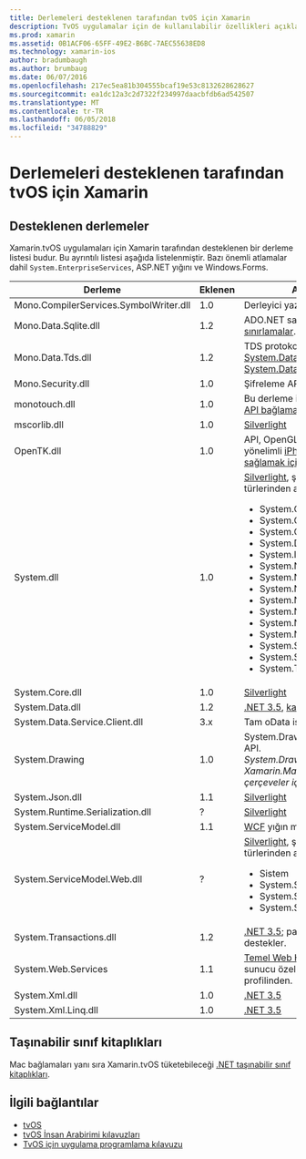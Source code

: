 ```yaml
---
title: Derlemeleri desteklenen tarafından tvOS için Xamarin
description: TvOS uygulamalar için de kullanılabilir özellikleri açıklamak yardımcı olmak için bu belgede tvOS geliştirme için Xamarin tarafından desteklenen bir derleme listesi sağlar.
ms.prod: xamarin
ms.assetid: 0B1ACF06-65FF-49E2-B6BC-7AEC55638ED8
ms.technology: xamarin-ios
author: bradumbaugh
ms.author: brumbaug
ms.date: 06/07/2016
ms.openlocfilehash: 217ec5ea81b304555bcaf19e53c8132628628627
ms.sourcegitcommit: ea1dc12a3c2d7322f234997daacbfdb6ad542507
ms.translationtype: MT
ms.contentlocale: tr-TR
ms.lasthandoff: 06/05/2018
ms.locfileid: "34788829"
---
```

# <a name="assemblies-supported-by-xamarin-for-tvos"></a>Derlemeleri desteklenen tarafından tvOS için Xamarin

## <a name="supported-assemblies"></a>Desteklenen derlemeler

Xamarin.tvOS uygulamaları için Xamarin tarafından desteklenen bir derleme listesi budur. Bu ayrıntılı listesi aşağıda listelenmiştir.  Bazı önemli atlamalar dahil `System.EnterpriseServices`, ASP.NET yığını ve Windows.Forms.

|Derleme|Eklenen|API Uyumluluk|
|---|---|---|
|Mono.CompilerServices.SymbolWriter.dll|1.0|Derleyici yazarların.|
|Mono.Data.Sqlite.dll|1.2|ADO.NET sağlayıcısı için SQLite; bkz: [sınırlamalar](~/ios/data-cloud/system.data.md).|
|Mono.Data.Tds.dll|1.2|TDS protokol desteği; için kullanılan [System.Data.SqlClient](https://developer.xamarin.com/api/namespace/System.Data.SqlClient/) içinde destek [System.Data](~/ios/data-cloud/system.data.md).|
|Mono.Security.dll|1.0|Şifreleme API'leri.|
|monotouch.dll|1.0|Bu derleme içeren [C# CocoaTouch API bağlama](https://developer.xamarin.com/api/root/ios-unified/).|
|mscorlib.dll|1.0|[Silverlight](http://msdn.microsoft.com/library/cc838194(VS.95).aspx)|
|OpenTK.dll|1.0|API, OpenGL/OpenAL nesne yönelimli [iPhone cihaz desteği sağlamak için Genişletilmiş](https://developer.xamarin.com/api/namespace/OpenGLES/).|
|System.dll|1.0|[Silverlight](http://msdn.microsoft.com/library/cc838194(VS.95).aspx), şu ad alanlarından türlerinden artı: <ul><li>System.Collections.Specialized</li> <li>System.ComponentModel</li> <li>System.ComponentModel.Design</li> <li>System.Diagnostics</li> <li>System.IO.Compression</li> <li>System.Net</li> <li>System.Net.Cache</li> <li>System.Net.Mail</li> <li>System.Net.Mime</li> <li>System.Net.NetworkInformation</li> <li>System.Net.Security</li> <li>System.Net.Sockets</li> <li>System.Security.Authentication</li> <li>System.Security.Cryptography</li> <li>System.Timers</li></ul>|
|System.Core.dll|1.0|[Silverlight](http://msdn.microsoft.com/library/cc838194(VS.95).aspx)|
|System.Data.dll|1.2|[.NET 3.5](http://msdn.microsoft.com/library/ms229335.aspx), [kaldırılan bazı işlevler ile](~/ios/data-cloud/system.data.md).|
|System.Data.Service.Client.dll|3.x|Tam oData istemcisi.|
|System.Drawing|1.0|System.Drawing API - yalnızca klasik API.<br />_System.Drawing Unified API Xamarin.Mac .NET 4.5 veya mobil çerçeveler için desteklenmiyor._|
|System.Json.dll|1.1|[Silverlight](http://msdn.microsoft.com/library/cc838194(VS.95).aspx)|
|System.Runtime.Serialization.dll|?|[Silverlight](http://msdn.microsoft.com/library/cc838194(VS.95).aspx)|
|System.ServiceModel.dll|1.1|[WCF](http://docs.xamarin.com/guides/cross-platform/application_fundamentals/introduction_to_web_services) yığın mevcut olarak [Silverlight](http://msdn.microsoft.com/library/cc838194(VS.95).aspx)|
|System.ServiceModel.Web.dll|?|[Silverlight](http://msdn.microsoft.com/library/cc838194(VS.95).aspx), şu ad alanlarından türlerinden artı: <ul><li>Sistem</li><li>System.ServiceModel.Channels</li><li>System.ServiceModel.Description</li><li>System.ServiceModel.Web</li></ul>|
|System.Transactions.dll|1.2|[.NET 3.5](http://msdn.microsoft.com/library/ms229335.aspx); parçası [System.Data](https://docs.microsoft.com/xamarin/ios/data-cloud/system.data) destekler.|
|System.Web.Services|1.1|[Temel Web Hizmetleri](http://docs.xamarin.com/guides/cross-platform/application_fundamentals/introduction_to_web_services) kaldırılan sunucu özellikler ile .NET 3.5 profilinden.|
|System.Xml.dll|1.0|[.NET 3.5](http://msdn.microsoft.com/library/ms229335.aspx)|
|System.Xml.Linq.dll|1.0|[.NET 3.5](http://msdn.microsoft.com/library/ms229335.aspx)|

<a name="Summary" />

## <a name="portable-class-libraries"></a>Taşınabilir sınıf kitaplıkları

Mac bağlamaları yanı sıra Xamarin.tvOS tüketebileceği [.NET taşınabilir sınıf kitaplıkları](~/cross-platform/app-fundamentals/pcl.md).

## <a name="related-links"></a>İlgili bağlantılar

- [tvOS](https://developer.apple.com/tvos/)
- [tvOS İnsan Arabirimi kılavuzları](https://developer.apple.com/tvos/human-interface-guidelines/)
- [TvOS için uygulama programlama kılavuzu](https://developer.apple.com/library/prerelease/tvos/documentation/General/Conceptual/AppleTV_PG/)
